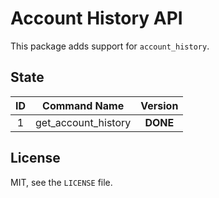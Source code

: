 # Account History API

This package adds support for `account_history`.

## State

| **ID** | **Command Name** | **Version** |
| :-: | :-: | :-: |
| 1 | get_account_history | **DONE** |

## License

MIT, see the `LICENSE` file.
